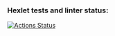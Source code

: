 ### Hexlet tests and linter status:
[![Actions Status](https://github.com/mrAnderson90/frontend-project-44/workflows/hexlet-check/badge.svg)](https://github.com/mrAnderson90/frontend-project-44/actions)